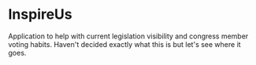 # InspireUs
Application to help with current legislation visibility and congress member voting habits. Haven't decided exactly what this is but let's see where it goes.
